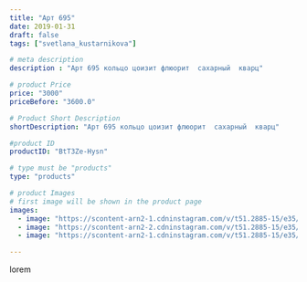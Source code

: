 ```yaml
---
title: "Арт 695"
date: 2019-01-31
draft: false
tags: ["svetlana_kustarnikova"]

# meta description
description : "Арт 695 кольцо цоизит флюорит  сахарный  кварц"

# product Price
price: "3000"
priceBefore: "3600.0"

# Product Short Description
shortDescription: "Арт 695 кольцо цоизит флюорит  сахарный  кварц"

#product ID
productID: "BtT3Ze-Hysn"

# type must be "products"
type: "products"

# product Images
# first image will be shown in the product page
images:
  - image: "https://scontent-arn2-1.cdninstagram.com/v/t51.2885-15/e35/49907580_377447382803491_1806506793620277854_n.jpg?se=8&tp=1&_nc_ht=scontent-arn2-1.cdninstagram.com&_nc_cat=107&_nc_ohc=jFjSKba4N8QAX_iPMpt&ccb=7-4&oh=8766c15537f60cc6aa02a93e95373df0&oe=60822C37&ig_cache_key=MTk2OTE2MTEwMDMxMjAxMjk1OQ%3D%3D.2-ccb7-4"
  - image: "https://scontent-arn2-2.cdninstagram.com/v/t51.2885-15/e35/50550999_1001572243387217_589895960388040550_n.jpg?tp=1&_nc_ht=scontent-arn2-2.cdninstagram.com&_nc_cat=105&_nc_ohc=HkCU7ErVr7EAX8WyqxD&ccb=7-4&oh=5695f4cd4a2f5bc65dd8c96dfaca55de&oe=608374A1&ig_cache_key=MTk2OTE2MTEwMDMzNzA5NzYyOA%3D%3D.2-ccb7-4"
  - image: "https://scontent-arn2-1.cdninstagram.com/v/t51.2885-15/e35/50668286_1034294613425284_2668931173948714056_n.jpg?tp=1&_nc_ht=scontent-arn2-1.cdninstagram.com&_nc_cat=104&_nc_ohc=T1X-TL8cagoAX9k5k4M&ccb=7-4&oh=8b698408bd901d2249069a552c3badad&oe=6084B115&ig_cache_key=MTk2OTE2MTEwMDMyMDUyODI2NQ%3D%3D.2-ccb7-4"

---
```

lorem
